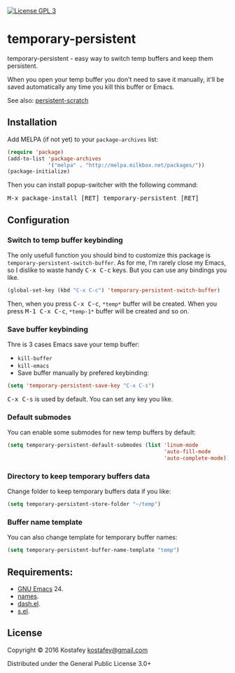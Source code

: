 [![License GPL 3](https://img.shields.io/badge/license-GPL_3-green.svg)](http://www.gnu.org/licenses/gpl-3.0.txt)

# temporary-persistent

temporary-persistent - easy way to switch temp buffers and keep them persistent.

When you open your temp buffer you don't need to save it manually,
it'll be saved automatically any time you kill this buffer or Emacs.

See also: [persistent-scratch](https://github.com/Fanael/persistent-scratch)

## Installation

Add MELPA (if not yet) to your `package-archives` list:

```lisp
(require 'package)
(add-to-list 'package-archives
             '("melpa" . "http://melpa.milkbox.net/packages/"))
(package-initialize)
```

Then you can install popup-switcher with the following command:

<kbd>M-x package-install [RET] temporary-persistent [RET]</kbd>

## Configuration

### Switch to temp buffer keybinding

The only usefull function you should bind to customize this package is
`temporary-persistent-switch-buffer`.
As for me, I'm rarely close my Emacs, so I dislike to waste handy 
<kbd>C-x C-c</kbd> keys. But you can use any bindings you like.

```lisp
(global-set-key (kbd "C-x C-c") 'temporary-persistent-switch-buffer)
```

Then, when you press <kbd>C-x C-c</kbd>, `*temp*` buffer will be created.
When you press <kbd>M-1 C-x C-c</kbd>, `*temp-1*` buffer will be created and so on.

### Save buffer keybinding

Thre is 3 cases Emacs save your temp buffer:

* `kill-buffer`
* `kill-emacs`
* Save buffer manually by prefered keybinding:

```lisp
(setq 'temporary-persistent-save-key "C-x C-s")
```

<kbd>C-x C-s</kbd> is used by default. You can set any key you like.

### Default submodes

You can enable some submodes for new temp buffers by default:

```lisp
(setq temporary-persistent-default-submodes (list 'linum-mode
                                                  'auto-fill-mode
                                                  'auto-complete-mode))
```

### Directory to keep temporary buffers data

Change folder to keep temporary buffers data if you like:

```lisp
(setq temporary-persistent-store-folder "~/temp")
```

### Buffer name template

You can also change template for temporary buffer names:

```lisp
(setq temporary-persistent-buffer-name-template "temp")
```

## Requirements:

* [GNU Emacs](http://www.gnu.org/software/emacs/emacs.html) 24.
* [names](https://github.com/Malabarba/names).
* [dash.el](https://github.com/magnars/dash.el).
* [s.el](https://github.com/magnars/s.el).

## License

Copyright © 2016 Kostafey <kostafey@gmail.com>

Distributed under the General Public License 3.0+
